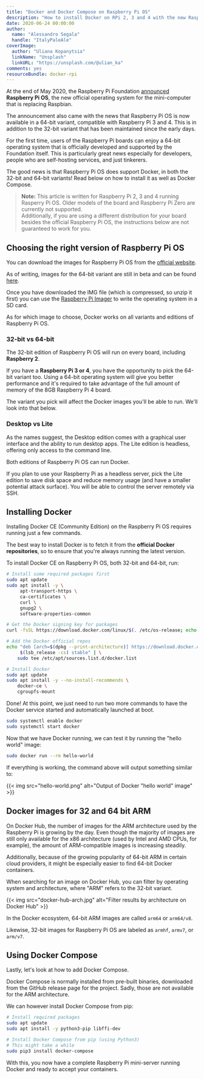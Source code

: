```yaml
---
title: "Docker and Docker Compose on Raspberry Pi OS"
description: "How to install Docker on RPi 2, 3 and 4 with the new Raspberry Pi OS, for 32 and 64-bit"
date: 2020-06-24 00:00:00
author:
  name: "Alessandro Segala"
  handle: "ItalyPaleAle"
coverImage:
  author: "Uliana Kopanytsia"
  linkName: "Unsplash"
  linkURL: "https://unsplash.com/@ulian_ka"
comments: yes
resourceBundle: docker-rpi
---
```


At the end of May 2020, the Raspberry Pi Foundation [announced](https://www.raspberrypi.org/blog/latest-raspberry-pi-os-update-may-2020/) **Raspberry Pi OS**, the new official operating system for the mini-computer that is replacing Raspbian.

The announcement also came with the news that Raspberry Pi OS is now available in a 64-bit variant, compatible with Raspberry Pi 3 and 4. This is in addition to the 32-bit variant that has been maintained since the early days.

For the first time, users of the Raspberry Pi boards can enjoy a 64-bit operating system that is officially developed and supported by the Foundation itself. This is particularly great news especially for developers, people who are self-hosting services, and just tinkerers.

The good news is that Raspberry Pi OS does support Docker, in both the 32-bit and 64-bit variants! Read below on how to install it as well as Docker Compose.

> **Note:** This article is written for Raspberry Pi 2, 3 and 4 running Rasperry Pi OS. Older models of the board and Raspberry Pi Zero are currently not supported.  
> Additionally, if you are using a different distribution for your board besides the official Raspberry Pi OS, the instructions below are not guaranteed to work for you.

## Choosing the right version of Raspberry Pi OS

You can download the images for Raspberry Pi OS from the [official website](https://www.raspberrypi.org/downloads/raspberry-pi-os/).

As of writing, images for the 64-bit variant are still in beta and can be found [here](https://www.raspberrypi.org/forums/viewtopic.php?f=117&t=275370).

Once you have downloaded the IMG file (which is compressed, so unzip it first) you can use the [Raspberry Pi Imager](https://www.raspberrypi.org/blog/raspberry-pi-imager-imaging-utility/) to write the operating system in a SD card.

As for which image to choose, Docker works on all variants and editions of Raspberry Pi OS.

### 32-bit vs 64-bit

The 32-bit edition of Raspberry Pi OS will run on every board, including **Raspberry 2**.

If you have a **Raspberry Pi 3 or 4**, you have the opportunity to pick the 64-bit variant too. Using a 64-bit operating system will give you better performance and it's required to take advantage of the full amount of memory of the 8GB Raspberry Pi 4 board.

The variant you pick will affect the Docker images you'll be able to run. We'll look into that below.

### Desktop vs Lite

As the names suggest, the Desktop edition comes with a graphical user interface and the ability to run desktop apps. The Lite edition is headless, offering only access to the command line.

Both editions of Raspberry Pi OS can run Docker.

If you plan to use your Raspberry Pi as a headless server, pick the Lite edition to save disk space and reduce memory usage (and have a smaller potential attack surface). You will be able to control the server remotely via SSH.

## Installing Docker

Installing Docker CE (Community Edition) on the Raspberry Pi OS requires running just a few commands.

The best way to install Docker is to fetch it from the **official Docker repositories**, so to ensure that you're always running the latest version.

To install Docker CE on Raspberry Pi OS, both 32-bit and 64-bit, run:

````sh
# Install some required packages first
sudo apt update
sudo apt install -y \
     apt-transport-https \
     ca-certificates \
     curl \
     gnupg2 \
     software-properties-common

# Get the Docker signing key for packages
curl -fsSL https://download.docker.com/linux/$(. /etc/os-release; echo "$ID")/gpg | sudo apt-key add -

# Add the Docker official repos
echo "deb [arch=$(dpkg --print-architecture)] https://download.docker.com/linux/$(. /etc/os-release; echo "$ID") \
     $(lsb_release -cs) stable" | \
    sudo tee /etc/apt/sources.list.d/docker.list

# Install Docker
sudo apt update
sudo apt install -y --no-install-recommends \
    docker-ce \
    cgroupfs-mount
````

Done! At this point, we just need to run two more commands to have the Docker service started and automatically launched at boot.

````sh
sudo systemctl enable docker
sudo systemctl start docker
````

Now that we have Docker running, we can test it by running the "hello world" image:

````sh
sudo docker run --rm hello-world
````

If everything is working, the command above will output something similar to:

{{< img src="hello-world.png" alt="Output of Docker \"hello world\" image" >}}

## Docker images for 32 and 64 bit ARM

On Docker Hub, the number of images for the ARM architecture used by the Raspberry Pi is growing by the day. Even though the majority of images are still only available for the x86 architecture (used by Intel and AMD CPUs, for example), the amount of ARM-compatible images is increasing steadily.

Additionally, because of the growing popularity of 64-bit ARM in certain cloud providers, it might be especially easier to find 64-bit Docker containers.

When searching for an image on Docker Hub, you can filter by operating system and architecture, where "ARM" refers to the 32-bit variant.

{{< img src="docker-hub-arch.jpg" alt="Filter results by architecture on Docker Hub" >}}

In the Docker ecosystem, 64-bit ARM images are called `arm64` or `arm64/v8`.

Likewise, 32-bit images for Raspberry Pi OS are labeled as `armhf`, `armv7`, or `arm/v7`.

## Using Docker Compose

Lastly, let's look at how to add Docker Compose.

Docker Compose is normally installed from pre-built binaries, downloaded from the GitHub release page for the project. Sadly, those are not available for the ARM architecture.

We can however install Docker Compose from pip:

````sh
# Install required packages
sudo apt update
sudo apt install -y python3-pip libffi-dev

# Install Docker Compose from pip (using Python3)
# This might take a while
sudo pip3 install docker-compose
````

With this, you now have a complete Raspberry Pi mini-server running Docker and ready to accept your containers.
